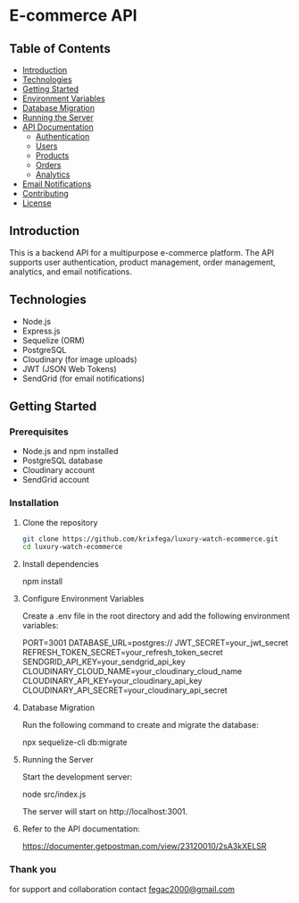# E-commerce API

## Table of Contents
- [Introduction](#introduction)
- [Technologies](#technologies)
- [Getting Started](#getting-started)
- [Environment Variables](#environment-variables)
- [Database Migration](#database-migration)
- [Running the Server](#running-the-server)
- [API Documentation](#api-documentation)
  - [Authentication](#authentication)
  - [Users](#users)
  - [Products](#products)
  - [Orders](#orders)
  - [Analytics](#analytics)
- [Email Notifications](#email-notifications)
- [Contributing](#contributing)
- [License](#license)

## Introduction
This is a backend API for a multipurpose e-commerce platform. The API supports user authentication, product management, order management, analytics, and email notifications.

## Technologies
- Node.js
- Express.js
- Sequelize (ORM)
- PostgreSQL
- Cloudinary (for image uploads)
- JWT (JSON Web Tokens)
- SendGrid (for email notifications)

## Getting Started
### Prerequisites
- Node.js and npm installed
- PostgreSQL database
- Cloudinary account
- SendGrid account

### Installation
1. Clone the repository
   ```sh
   git clone https://github.com/krixfega/luxury-watch-ecommerce.git
   cd luxury-watch-ecommerce

2. Install dependencies

   npm install

3. Configure Environment Variables
    
    Create a .env file in the root directory and add the following environment variables:

    PORT=3001
    DATABASE_URL=postgres://
    JWT_SECRET=your_jwt_secret
    REFRESH_TOKEN_SECRET=your_refresh_token_secret
    SENDGRID_API_KEY=your_sendgrid_api_key
    CLOUDINARY_CLOUD_NAME=your_cloudinary_cloud_name
    CLOUDINARY_API_KEY=your_cloudinary_api_key
    CLOUDINARY_API_SECRET=your_cloudinary_api_secret

4. Database Migration
    
    Run the following command to create and migrate the database:

    npx sequelize-cli db:migrate

5. Running the Server
    
    Start the development server:

    node src/index.js

    The server will start on http://localhost:3001.

6. Refer to the API documentation:

    https://documenter.getpostman.com/view/23120010/2sA3kXELSR


### Thank you
for support and collaboration contact fegac2000@gmail.com
